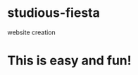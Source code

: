 # studious-fiesta
website creation
<!doctype html>
  <html lang="en">
       <head>
           <meta charset="utf-8">
           <title>Jane Jones' Website</title>
       </head>
       <body>
           <h1>
               This is easy and fun!
          </h1>
      </body>
  </html>
